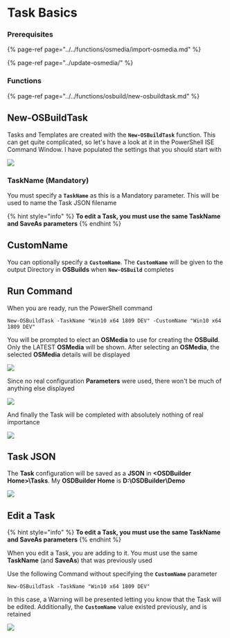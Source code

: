 # Task Basics

### Prerequisites

{% page-ref page="../../functions/osmedia/import-osmedia.md" %}

{% page-ref page="../update-osmedia/" %}

### Functions

{% page-ref page="../../functions/osbuild/new-osbuildtask.md" %}

## **New-OSBuildTask**

Tasks and Templates are created with the **`New-OSBuildTask`** function.  This can get quite complicated, so let's have a look at it in the PowerShell ISE Command Window.  I have populated the settings that you should start with

![](../../../../.gitbook/assets/image%20%2840%29.png)

### TaskName \(Mandatory\)

You must specify a **`TaskName`** as this is a Mandatory parameter.  This will be used to name the Task JSON filename

{% hint style="info" %}
**To edit a Task, you must use the same TaskName and SaveAs parameters**
{% endhint %}

## CustomName

You can optionally specify a **`CustomName`**.  The **`CustomName`** will be given to the output Directory in **OSBuilds** when **`New-OSBuild`** completes

## **Run Command**

When you are ready, run the PowerShell command

```text
New-OSBuildTask -TaskName "Win10 x64 1809 DEV" -CustomName "Win10 x64 1809 DEV"
```

You will be prompted to elect an **OSMedia** to use for creating the **OSBuild**.  Only the LATEST **OSMedia** will be shown.  After selecting an **OSMedia**, the selected **OSMedia** details will be displayed

![](../../../../.gitbook/assets/image%20%282%29.png)

Since no real configuration **Parameters** were used, there won't be much of anything else displayed

![](../../../../.gitbook/assets/image%20%28164%29.png)

And finally the Task will be completed with absolutely nothing of real importance

![](../../../../.gitbook/assets/image%20%28276%29.png)

## Task JSON

The **Task** configuration will be saved as a **JSON** in **&lt;OSDBuilder Home&gt;\Tasks**.  My **OSDBuilder Home** is **D:\OSDBuilder\Demo**

![](../../../../.gitbook/assets/image%20%28178%29.png)

## Edit a Task

{% hint style="info" %}
**To edit a Task, you must use the same TaskName and SaveAs parameters**
{% endhint %}

When you edit a Task, you are adding to it.  You must use the same **TaskName** \(and **SaveAs**\) that was previously used

Use the following Command without specifying the **`CustomName`** parameter

```text
New-OSBuildTask -TaskName "Win10 x64 1809 DEV"
```

In this case, a Warning will be presented letting you know that the Task will be edited.  Additionally, the **`CustomName`**  value existed previously, and is retained

![](../../../../.gitbook/assets/image%20%28239%29.png)



